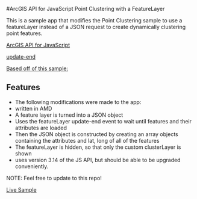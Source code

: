 #ArcGIS API for JavaScript Point Clustering with a FeatureLayer

This is a sample app that modifies the Point Clustering sample to use a featureLayer instead of a JSON request to create dynamically clustering point features.

[ArcGIS API for JavaScript](https://developers.arcgis.com/javascript/)



[update-end](https://developers.arcgis.com/javascript/jsapi/featurelayer-amd.html#event-update-end)

[Based off of this sample:](https://developers.arcgis.com/javascript/jssamples/layers_point_clustering.html)


## Features

* The following modifications were made to the app:
* written in AMD
* A feature layer is turned into a JSON object
* Uses the featureLayer update-end event to wait until features and their attributes are loaded
* Then the JSON object is constructed by creating an array objects containing the attributes and lat, long of all of the features
* The featureLayer is hidden, so that only the custom clusterLayer is shown
* uses version 3.14 of the JS API, but should be able to be upgraded conveniently.

NOTE: Feel free to update to this repo!

[Live Sample](http://bsnider.github.io/web-javascript/point-clustering-featurelayer/index.html)
